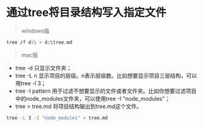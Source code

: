 # 通过tree将目录结构写入指定文件

> windows版

```bash
tree /f d:\ > d:\tree.md
```

> mac版

* tree -d 只显示文件夹；
* tree -L n 显示项目的层级。n表示层级数。比如想要显示项目三层结构，可以用tree -l 3；
* tree -I pattern 用于过滤不想要显示的文件或者文件夹。比如你想要过滤项目中的node_modules文件夹，可以使用tree -I "node_modules"；
* tree > tree.md 将项目结构输出到tree.md这个文件。

```bash
tree -L 3 -I "node_modules" > tree.md
```

